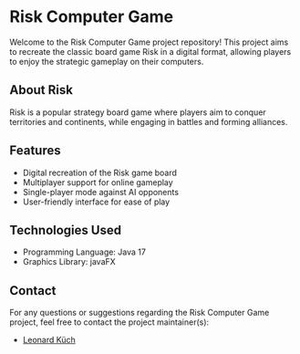 # Risk Computer Game

Welcome to the Risk Computer Game project repository! This project aims to recreate the classic board game Risk in a digital format, allowing players to enjoy the strategic gameplay on their computers.

## About Risk

Risk is a popular strategy board game where players aim to conquer territories and continents, while engaging in battles and forming alliances.

## Features

- Digital recreation of the Risk game board
- Multiplayer support for online gameplay
- Single-player mode against AI opponents
- User-friendly interface for ease of play

## Technologies Used

- Programming Language: Java 17
- Graphics Library: javaFX

## Contact

For any questions or suggestions regarding the Risk Computer Game project, feel free to contact the project maintainer(s):

- [Leonard Küch](leonard.kuech@gmail.com)